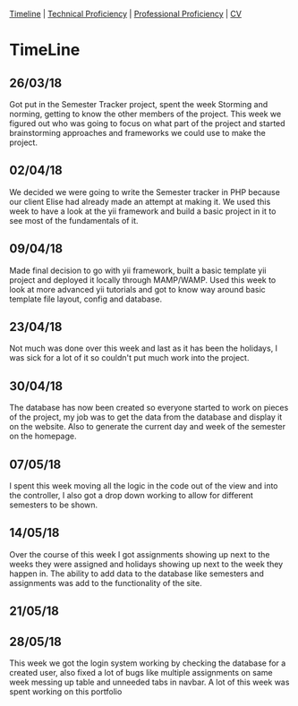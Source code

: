 [Timeline](index.md) | [Technical Proficiency](technical.md) | [Professional Proficiency](professional.md) | [CV](cv.md)

# TimeLine

## 26/03/18

Got put in the Semester Tracker project, spent the week Storming and norming, getting to know the other members of the project.  This week we figured out who was going to focus on what part of the project and started brainstorming approaches and frameworks we could use to make the project.

## 02/04/18

We decided we were going to write the Semester tracker in PHP because our client Elise had already made an attempt at making it.  We used this week to have a look at the yii framework and build a basic project in it to see most of the fundamentals of it.

## 09/04/18

Made final decision to go with yii framework, built a basic template yii project and deployed it locally through MAMP/WAMP.  Used this week to look at more advanced yii tutorials and got to know way around basic template file layout, config and database.

## 23/04/18

Not much was done over this week and last as it has been the holidays, I was sick for a lot of it so couldn't put much work into the project.

## 30/04/18

The database has now been created so everyone started to work on pieces of the project, my job was to get the data from the database and display it on the website.  Also to generate the current day and week of the semester on the homepage.

## 07/05/18

I spent this week moving all the logic in the code out of the view and into the controller, I also got a drop down working to allow for different semesters to be shown.

## 14/05/18

Over the course of this week I got assignments showing up next to the weeks they were assigned and holidays showing up next to the week they happen in.  The ability to add data to the database like semesters and assignments was add to the functionality of the site.

## 21/05/18



## 28/05/18

This week we got the login system working by checking the database for a created user, also fixed a lot of bugs like multiple assignments on same week messing up table and unneeded tabs in navbar.  A lot of this week was spent working on this portfolio 
